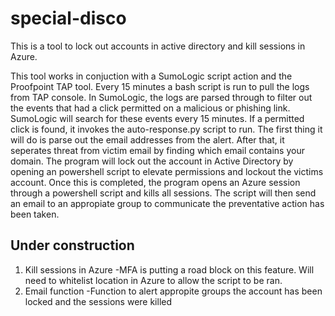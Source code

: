 # special-disco
This is a tool to lock out accounts in active directory and kill sessions in Azure. 

This tool works in conjuction with a SumoLogic script action and the Proofpoint TAP tool. Every 15 minutes a bash script is run to pull the logs from TAP console. In SumoLogic, the logs are parsed through to filter out the events that had a click permitted on a malicious or phishing link. SumoLogic will search for these events every 15 minutes. If a permitted click is found, it invokes the auto-response.py script to run. The first thing it will do is parse out the email addresses from the alert. After that, it seperates threat from victim email by finding which email contains your domain. The program will lock out the account in Active Directory by opening an powershell script to elevate permissions and lockout the victims account. Once this is completed, the program opens an Azure session through a powershell script and kills all sessions. The script will then send an email to an appropiate group to communicate the preventative action has been taken.

## Under construction
1) Kill sessions in Azure
  -MFA is putting a road block on this feature. Will need to whitelist location in Azure to allow the script to be ran. 
2) Email function
  -Function to alert appropite groups the account has been locked and the sessions were killed
